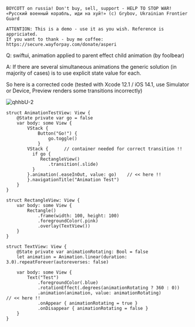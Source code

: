 ```
BOYCOTT on russia! Don't buy, sell, support - HELP TO STOP WAR!
«Русский военный корабль, иди на хуй!» (c) Grybov, Ukrainian Frontier Guard

ATTENTION: This is a demo - use it as you wish. Reference is appriciated.
If you want to thank - buy me coffee: https://secure.wayforpay.com/donate/asperi
```

Q: swiftui, animation applied to parent effect child animation (by foolbear)

A: If there are several simultaneous animations the generic solution (in majority of cases) is to use explicit state value for each.

So here is a corrected code (tested with Xcode 12.1 / iOS 14.1, use Simulator or Device, Preview renders some transitions incorrectly)

![qhhbU-2](https://user-images.githubusercontent.com/62171579/169638636-7c68f204-8a44-4ee9-ac2d-b26c1ec50894.gif)

```
struct AnimationTestView: View {
    @State private var go = false
    var body: some View {
        VStack {
            Button("Go!") {
                go.toggle()
            }
        VStack {      // container needed for correct transition !!
          if go {
             RectangleView()
                .transition(.slide)
          }
        }.animation(.easeInOut, value: go)    // << here !!
        }.navigationTitle("Animation Test")
    }
}

struct RectangleView: View {
    var body: some View {
        Rectangle()
            .frame(width: 100, height: 100)
            .foregroundColor(.pink)
            .overlay(TextView())
    }
}

struct TextView: View {
    @State private var animationRotating: Bool = false
    let animation = Animation.linear(duration: 3.0).repeatForever(autoreverses: false)
    
    var body: some View {
        Text("Test")
            .foregroundColor(.blue)
            .rotationEffect(.degrees(animationRotating ? 360 : 0))
            .animation(animation, value: animationRotating)          // << here !!
            .onAppear { animationRotating = true }
            .onDisappear { animationRotating = false }
    }
}
```
